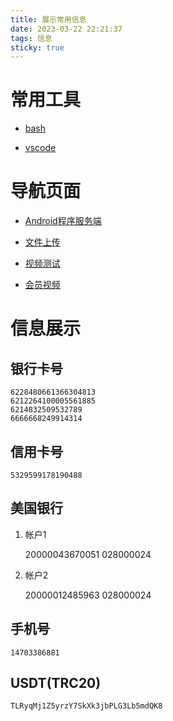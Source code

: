 ```yaml
---
title: 展示常用信息
date: 2023-03-22 22:21:37
tags: 信息
sticky: true
---
```


# 常用工具

* [bash](https://jumhorn.com:8880/bash)

* [vscode](https://jumhorn.com:8880/vscode)

# 导航页面

* [Android程序服务端](https://jumhorn.com:8880/android.html)

* [文件上传](https://jumhorn.com:8880/upload.html)

* [视频测试](https://jumhorn.com:8880/video.html)

* [会员视频](https://jumhorn.com:8880/vipvideo.html)

# 信息展示

## 银行卡号

    6228480661366304813
    6212264100005561885
    6214832509532789
    6666668249914314

## 信用卡号

    5329599178190488

## 美国银行

1. 帐户1

    20000043670051
    028000024

2. 帐户2

    20000012485963
    028000024

## 手机号

    14703386881

## USDT(TRC20)

    TLRyqMj1Z5yrzY7SkXk3jbPLG3Lb5mdQK8